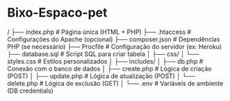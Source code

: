 # Bixo-Espaco-pet
/
├── index.php              # Página única (HTML + PHP)
├── .htaccess             # Configurações do Apache (opcional)
├── composer.json         # Dependências PHP (se necessário)
├── Procfile              # Configuração do servidor (ex: Heroku)
├── database.sql          # Script SQL para criar tabela
│
├── css/
│   └── styles.css        # Estilos personalizados
│
├── includes/
│   ├── db.php            # Conexão com o banco de dados
│   ├── create.php        # Lógica de criação (POST)
│   ├── update.php        # Lógica de atualização (POST)
│   └── delete.php        # Lógica de exclusão (GET)
│
└── .env                  # Variáveis de ambiente (DB credentials)
